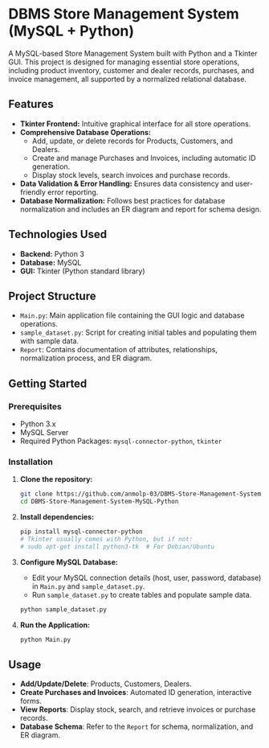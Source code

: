 # DBMS Store Management System (MySQL + Python)

A MySQL-based Store Management System built with Python and a Tkinter GUI. This project is designed for managing essential store operations, including product inventory, customer and dealer records, purchases, and invoice management, all supported by a normalized relational database.

## Features

- **Tkinter Frontend:** Intuitive graphical interface for all store operations.
- **Comprehensive Database Operations:**
  - Add, update, or delete records for Products, Customers, and Dealers.
  - Create and manage Purchases and Invoices, including automatic ID generation.
  - Display stock levels, search invoices and purchase records.
- **Data Validation & Error Handling:** Ensures data consistency and user-friendly error reporting.
- **Database Normalization:** Follows best practices for database normalization and includes an ER diagram and report for schema design.

## Technologies Used

- **Backend:** Python 3
- **Database:** MySQL
- **GUI:** Tkinter (Python standard library)

## Project Structure

- `Main.py`: Main application file containing the GUI logic and database operations.
- `sample_dataset.py`: Script for creating initial tables and populating them with sample data.
- `Report`: Contains documentation of attributes, relationships, normalization process, and ER diagram.

## Getting Started

### Prerequisites

- Python 3.x
- MySQL Server
- Required Python Packages: `mysql-connector-python`, `tkinter`

### Installation

1. **Clone the repository:**
   ```bash
   git clone https://github.com/anmolp-03/DBMS-Store-Management-System-MySQL-Python.git
   cd DBMS-Store-Management-System-MySQL-Python
   ```

2. **Install dependencies:**
   ```bash
   pip install mysql-connector-python
   # Tkinter usually comes with Python, but if not:
   # sudo apt-get install python3-tk  # For Debian/Ubuntu
   ```

3. **Configure MySQL Database:**
   - Edit your MySQL connection details (host, user, password, database) in `Main.py` and `sample_dataset.py`.
   - Run `sample_dataset.py` to create tables and populate sample data.

   ```bash
   python sample_dataset.py
   ```

4. **Run the Application:**
   ```bash
   python Main.py
   ```

## Usage

- **Add/Update/Delete**: Products, Customers, Dealers.
- **Create Purchases and Invoices**: Automated ID generation, interactive forms.
- **View Reports**: Display stock, search, and retrieve invoices or purchase records.
- **Database Schema**: Refer to the `Report` for schema, normalization, and ER diagram.
